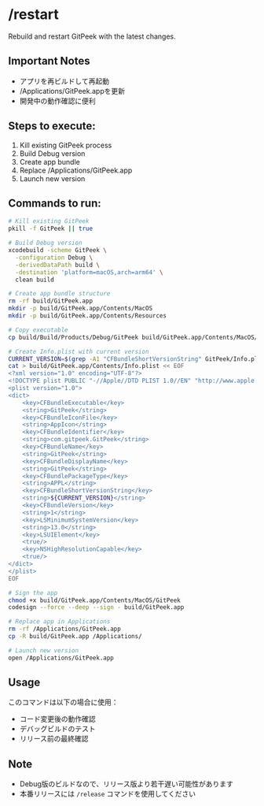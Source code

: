 # /restart

Rebuild and restart GitPeek with the latest changes.

## Important Notes

- アプリを再ビルドして再起動
- /Applications/GitPeek.appを更新
- 開発中の動作確認に便利

## Steps to execute:

1. Kill existing GitPeek process
2. Build Debug version
3. Create app bundle
4. Replace /Applications/GitPeek.app
5. Launch new version

## Commands to run:

```bash
# Kill existing GitPeek
pkill -f GitPeek || true

# Build Debug version
xcodebuild -scheme GitPeek \
  -configuration Debug \
  -derivedDataPath build \
  -destination 'platform=macOS,arch=arm64' \
  clean build

# Create app bundle structure
rm -rf build/GitPeek.app
mkdir -p build/GitPeek.app/Contents/MacOS
mkdir -p build/GitPeek.app/Contents/Resources

# Copy executable
cp build/Build/Products/Debug/GitPeek build/GitPeek.app/Contents/MacOS/

# Create Info.plist with current version
CURRENT_VERSION=$(grep -A1 "CFBundleShortVersionString" GitPeek/Info.plist | tail -1 | sed 's/.*<string>\(.*\)<\/string>/\1/')
cat > build/GitPeek.app/Contents/Info.plist << EOF
<?xml version="1.0" encoding="UTF-8"?>
<!DOCTYPE plist PUBLIC "-//Apple//DTD PLIST 1.0//EN" "http://www.apple.com/DTDs/PropertyList-1.0.dtd">
<plist version="1.0">
<dict>
    <key>CFBundleExecutable</key>
    <string>GitPeek</string>
    <key>CFBundleIconFile</key>
    <string>AppIcon</string>
    <key>CFBundleIdentifier</key>
    <string>com.gitpeek.GitPeek</string>
    <key>CFBundleName</key>
    <string>GitPeek</string>
    <key>CFBundleDisplayName</key>
    <string>GitPeek</string>
    <key>CFBundlePackageType</key>
    <string>APPL</string>
    <key>CFBundleShortVersionString</key>
    <string>${CURRENT_VERSION}</string>
    <key>CFBundleVersion</key>
    <string>1</string>
    <key>LSMinimumSystemVersion</key>
    <string>13.0</string>
    <key>LSUIElement</key>
    <true/>
    <key>NSHighResolutionCapable</key>
    <true/>
</dict>
</plist>
EOF

# Sign the app
chmod +x build/GitPeek.app/Contents/MacOS/GitPeek
codesign --force --deep --sign - build/GitPeek.app

# Replace app in Applications
rm -rf /Applications/GitPeek.app
cp -R build/GitPeek.app /Applications/

# Launch new version
open /Applications/GitPeek.app
```

## Usage

このコマンドは以下の場合に使用：
- コード変更後の動作確認
- デバッグビルドのテスト
- リリース前の最終確認

## Note

- Debug版のビルドなので、リリース版より若干遅い可能性があります
- 本番リリースには `/release` コマンドを使用してください